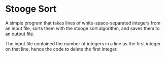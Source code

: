 # Stooge Sort
A simple program that takes lines of white-space-separated integers from an input file, sorts them with the stooge sort algorithm,
and saves them to an output file. 

The input file contained the number of integers in a line as the first integer on that line, hence the code to delete the first integer.
